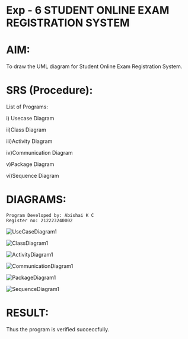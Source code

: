 # Exp - 6 STUDENT ONLINE EXAM REGISTRATION SYSTEM

# AIM:

To draw the UML diagram for Student Online Exam Registration System.
# SRS (Procedure):

List of Programs:

i) Usecase Diagram

ii)Class Diagram

iii)Activity Diagram

iv)Communication Diagram

v)Package Diagram

vi)Sequence Diagram

# DIAGRAMS:
```
Program Developed by: Abishai K C
Register no: 212223240002

```

![UseCaseDiagram1](https://github.com/user-attachments/assets/50e90d9d-adb9-45ae-b5fa-fc6e57f73e0a)


![ClassDiagram1](https://github.com/user-attachments/assets/63119cd6-ded9-4274-8a90-f11624a52978)


![ActivityDiagram1](https://github.com/user-attachments/assets/b105ac7c-05c8-4003-a1f6-baaa5ec8a26f)


![CommunicationDiagram1](https://github.com/user-attachments/assets/ed04ab20-236a-4cb6-b813-a029d57e257c)


![PackageDiagram1](https://github.com/user-attachments/assets/b5b7e187-bdf7-49f8-a3b8-d54e94964757)


![SequenceDiagram1](https://github.com/user-attachments/assets/47ebed13-65e7-460d-9e5c-63c0e91353f6)


# RESULT:

Thus the program is verified succeccfully.

